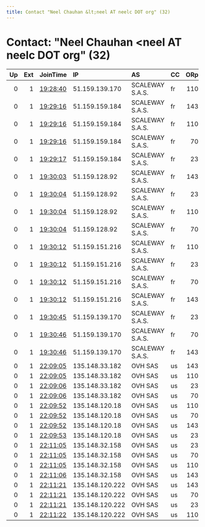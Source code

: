```yaml
---
title: Contact "Neel Chauhan &lt;neel AT neelc DOT org" (32)
---
```


# Contact: "Neel Chauhan &lt;neel AT neelc DOT org" (32)

|   Up |   Ext | JoinTime                                                                                              | IP              | AS              | CC   |   ORp |   Dirp | OS    | Version   | Nickname     |   eFamMembers |
|-----:|------:|:------------------------------------------------------------------------------------------------------|:----------------|:----------------|:-----|------:|-------:|:------|:----------|:-------------|--------------:|
|    0 |     1 | [19:28:40](https://nusenu.github.io/OrNetStats/w/relay/9F37F7B212DF3150F9E726C720FCBA55E6DBE2DA.html) | 51.159.139.170  | SCALEWAY S.A.S. | fr   |   110 |      0 | Linux | 0.4.7.13  | opsrelayFR14 |            15 |
|    0 |     1 | [19:29:16](https://nusenu.github.io/OrNetStats/w/relay/7076CBBE93F3E9231ABF5AB92053B2581744F753.html) | 51.159.159.184  | SCALEWAY S.A.S. | fr   |   143 |      0 | Linux | 0.4.7.13  | opsrelayFR9  |            15 |
|    0 |     1 | [19:29:16](https://nusenu.github.io/OrNetStats/w/relay/86301B43F090BDC6FD55CEF9F6FF0951D9BE1DB7.html) | 51.159.159.184  | SCALEWAY S.A.S. | fr   |   110 |      0 | Linux | 0.4.7.13  | opsrelayFR10 |            15 |
|    0 |     1 | [19:29:16](https://nusenu.github.io/OrNetStats/w/relay/A02C5F807A1C50750D798774D03538BE504C7FF9.html) | 51.159.159.184  | SCALEWAY S.A.S. | fr   |    70 |      0 | Linux | 0.4.7.13  | opsrelayFR11 |            15 |
|    0 |     1 | [19:29:17](https://nusenu.github.io/OrNetStats/w/relay/8DC2D266331AD0CE1E819E603E7738F85D3EF076.html) | 51.159.159.184  | SCALEWAY S.A.S. | fr   |    23 |      0 | Linux | 0.4.7.13  | opsrelayFR12 |            15 |
|    0 |     1 | [19:30:03](https://nusenu.github.io/OrNetStats/w/relay/D165AFA7630A7D145D3FA51C040EFB9A3779227C.html) | 51.159.128.92   | SCALEWAY S.A.S. | fr   |   143 |      0 | Linux | 0.4.7.13  | opsrelayFR1  |             1 |
|    0 |     1 | [19:30:04](https://nusenu.github.io/OrNetStats/w/relay/59E809370A08F4D30DC874F5033341CC954C6C31.html) | 51.159.128.92   | SCALEWAY S.A.S. | fr   |    23 |      0 | Linux | 0.4.7.13  | opsrelayFR4  |            15 |
|    0 |     1 | [19:30:04](https://nusenu.github.io/OrNetStats/w/relay/B309C8495BEC1ED0C8F114F771E2802731DA4074.html) | 51.159.128.92   | SCALEWAY S.A.S. | fr   |   110 |      0 | Linux | 0.4.7.13  | opsrelayFR2  |            15 |
|    0 |     1 | [19:30:04](https://nusenu.github.io/OrNetStats/w/relay/D9102A8A70710D30E725DD8DFC9010AE7A861908.html) | 51.159.128.92   | SCALEWAY S.A.S. | fr   |    70 |      0 | Linux | 0.4.7.13  | opsrelayFR3  |            15 |
|    0 |     1 | [19:30:12](https://nusenu.github.io/OrNetStats/w/relay/016BEACA7393BD1EFEF800CF93FEC2FDA8C0355B.html) | 51.159.151.216  | SCALEWAY S.A.S. | fr   |   110 |      0 | Linux | 0.4.7.13  | opsrelayFR6  |            15 |
|    0 |     1 | [19:30:12](https://nusenu.github.io/OrNetStats/w/relay/680ED2F6E2B23120A32B059617B7EE7BABE65A28.html) | 51.159.151.216  | SCALEWAY S.A.S. | fr   |    23 |      0 | Linux | 0.4.7.13  | opsrelayFR8  |            15 |
|    0 |     1 | [19:30:12](https://nusenu.github.io/OrNetStats/w/relay/B68A784955E8DD7B3AB5F29FAA3BA231E24DCCBE.html) | 51.159.151.216  | SCALEWAY S.A.S. | fr   |    70 |      0 | Linux | 0.4.7.13  | opsrelayFR7  |            15 |
|    0 |     1 | [19:30:12](https://nusenu.github.io/OrNetStats/w/relay/D6D7429042EAEB05A151FE0621AA3C2327D02935.html) | 51.159.151.216  | SCALEWAY S.A.S. | fr   |   143 |      0 | Linux | 0.4.7.13  | opsrelayFR5  |            15 |
|    0 |     1 | [19:30:45](https://nusenu.github.io/OrNetStats/w/relay/C5FCF19C6719D10011C9AE2463A0F8F38DA63E16.html) | 51.159.139.170  | SCALEWAY S.A.S. | fr   |    23 |      0 | Linux | 0.4.7.13  | opsrelayFR16 |            15 |
|    0 |     1 | [19:30:46](https://nusenu.github.io/OrNetStats/w/relay/28936DA72945676500E72591B05B7FE3F18E9E21.html) | 51.159.139.170  | SCALEWAY S.A.S. | fr   |    70 |      0 | Linux | 0.4.7.13  | opsrelayFR15 |            15 |
|    0 |     1 | [19:30:46](https://nusenu.github.io/OrNetStats/w/relay/6CD7DDEA7BD42731F0131B6EA900D52322ACADF8.html) | 51.159.139.170  | SCALEWAY S.A.S. | fr   |   143 |      0 | Linux | 0.4.7.13  | opsrelayFR13 |            15 |
|    0 |     1 | [22:09:05](https://nusenu.github.io/OrNetStats/w/relay/697F2362EC541DBD5C1ED9453D4217825F635C72.html) | 135.148.33.182  | OVH SAS         | us   |   143 |      0 | Linux | 0.4.7.13  | opsrelayUS9  |            16 |
|    0 |     1 | [22:09:05](https://nusenu.github.io/OrNetStats/w/relay/6B8862BB2A11DA99440C3068EC45D20E07F21229.html) | 135.148.33.182  | OVH SAS         | us   |   110 |      0 | Linux | 0.4.7.13  | opsrelayUS10 |            16 |
|    0 |     1 | [22:09:06](https://nusenu.github.io/OrNetStats/w/relay/2AACA5D235B08AC4AE09AB8CDF42F4AF4A8D049D.html) | 135.148.33.182  | OVH SAS         | us   |    23 |      0 | Linux | 0.4.7.13  | opsrelayUS12 |            16 |
|    0 |     1 | [22:09:06](https://nusenu.github.io/OrNetStats/w/relay/7E48FD50621D9FC6358DD6B516C2E47A581741D1.html) | 135.148.33.182  | OVH SAS         | us   |    70 |      0 | Linux | 0.4.7.13  | opsrelayUS11 |            16 |
|    0 |     1 | [22:09:52](https://nusenu.github.io/OrNetStats/w/relay/06B449E5BF7D97AED91CFC99CFADD60EBEFC4A42.html) | 135.148.120.18  | OVH SAS         | us   |   110 |      0 | Linux | 0.4.7.13  | opsrelayUS6  |            16 |
|    0 |     1 | [22:09:52](https://nusenu.github.io/OrNetStats/w/relay/3066F97A57404840BC7FF36576CC4F9DCF0F5FDF.html) | 135.148.120.18  | OVH SAS         | us   |    70 |      0 | Linux | 0.4.7.13  | opsrelayUS7  |            16 |
|    0 |     1 | [22:09:52](https://nusenu.github.io/OrNetStats/w/relay/40C04D4BD3BCED762BB72B8C7B0D18D266604BDD.html) | 135.148.120.18  | OVH SAS         | us   |   143 |      0 | Linux | 0.4.7.13  | opsrelayUS5  |            16 |
|    0 |     1 | [22:09:53](https://nusenu.github.io/OrNetStats/w/relay/1BBA08F52FD9E56FBB143AF1C1FC0BCE606DB645.html) | 135.148.120.18  | OVH SAS         | us   |    23 |      0 | Linux | 0.4.7.13  | opsrelayUS8  |            16 |
|    0 |     1 | [22:11:05](https://nusenu.github.io/OrNetStats/w/relay/033C2B9393ADAF7418F1224C53B304A99C553325.html) | 135.148.32.158  | OVH SAS         | us   |    23 |      0 | Linux | 0.4.7.13  | opsrelayUS4  |            16 |
|    0 |     1 | [22:11:05](https://nusenu.github.io/OrNetStats/w/relay/3005D97C8952F75EF2A38B83B972B0A44DC5467B.html) | 135.148.32.158  | OVH SAS         | us   |    70 |      0 | Linux | 0.4.7.13  | opsrelayUS3  |            16 |
|    0 |     1 | [22:11:05](https://nusenu.github.io/OrNetStats/w/relay/45BCAE7FB1BB556B04B1BD0FA0ACA75011B725FD.html) | 135.148.32.158  | OVH SAS         | us   |   110 |      0 | Linux | 0.4.7.13  | opsrelayUS2  |            16 |
|    0 |     1 | [22:11:06](https://nusenu.github.io/OrNetStats/w/relay/6D665BFFAE7DA668202DB90A90D44AF55E46E503.html) | 135.148.32.158  | OVH SAS         | us   |   143 |      0 | Linux | 0.4.7.13  | opsrelayUS1  |            16 |
|    0 |     1 | [22:11:21](https://nusenu.github.io/OrNetStats/w/relay/0973A14EE6A60D7E4464685F2CD845AF150DE52E.html) | 135.148.120.222 | OVH SAS         | us   |   143 |      0 | Linux | 0.4.7.13  | opsrelayUS13 |            16 |
|    0 |     1 | [22:11:21](https://nusenu.github.io/OrNetStats/w/relay/9B3355CCAB830E2E55A73495687992750D537CD8.html) | 135.148.120.222 | OVH SAS         | us   |    70 |      0 | Linux | 0.4.7.13  | opsrelayUS15 |            16 |
|    0 |     1 | [22:11:21](https://nusenu.github.io/OrNetStats/w/relay/F6956FC45DA78D88C6517307673271967148590B.html) | 135.148.120.222 | OVH SAS         | us   |    23 |      0 | Linux | 0.4.7.13  | opsrelayUS16 |            16 |
|    0 |     1 | [22:11:22](https://nusenu.github.io/OrNetStats/w/relay/39E09A06AB8ED17569E6B0F36BA3BD47F5E4FC83.html) | 135.148.120.222 | OVH SAS         | us   |   110 |      0 | Linux | 0.4.7.13  | opsrelayUS14 |            16 |
